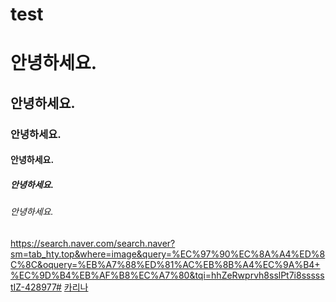 # test

# 안녕하세요.
## 안녕하세요.
### 안녕하세요.
#### 안녕하세요.
##### 안녕하세요.
###### 안녕하세요.

https://search.naver.com/search.naver?sm=tab_hty.top&where=image&query=%EC%97%90%EC%8A%A4%ED%8C%8C&oquery=%EB%A7%88%ED%81%AC%EB%8B%A4%EC%9A%B4+%EC%9D%B4%EB%AF%B8%EC%A7%80&tqi=hhZeRwprvh8sslPt7i8ssssstIZ-428977#
[카리나](https://search.naver.com/search.naver?sm=tab_hty.top&where=image&query=%EC%97%90%EC%8A%A4%ED%8C%8C&oquery=%EB%A7%88%ED%81%AC%EB%8B%A4%EC%9A%B4+%EC%9D%B4%EB%AF%B8%EC%A7%80&tqi=hhZeRwprvh8sslPt7i8ssssstIZ-428977#)
